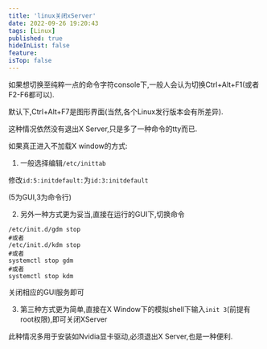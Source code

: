 ```yaml
---
title: 'linux关闭xServer'
date: 2022-09-26 19:20:43
tags: [Linux]
published: true
hideInList: false
feature: 
isTop: false
---
```

如果想切换至纯粹一点的命令字符console下,一般人会认为切换Ctrl+Alt+F1(或者F2-F6都可以).

默认下,Ctrl+Alt+F7是图形界面(当然,各个Linux发行版本会有所差异).

这种情况依然没有退出X Server,只是多了一种命令的tty而已.

如果真正进入不加载X window的方式:

1. 一般选择编辑`/etc/inittab`

修改`id:5:initdefault:`为`id:3:initdefault`

(5为GUI,3为命令行)

2. 另外一种方式更为妥当,直接在运行的GUI下,切换命令

```shell
/etc/init.d/gdm stop
#或者
/etc/init.d/kdm stop
#或者
systemctl stop gdm
#或者
systemctl stop kdm
```

关闭相应的GUI服务即可


3. 第三种方式更为简单,直接在X Window下的模拟shell下输入`init 3`(前提有root权限),即可关闭XServer

此种情况多用于安装如Nvidia显卡驱动,必须退出X Server,也是一种便利.